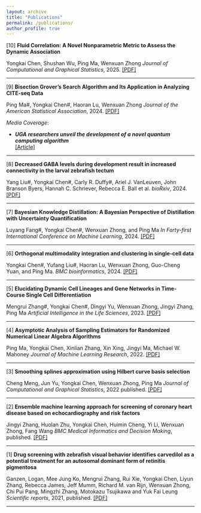 ```yaml
---
layout: archive
title: "Publications"
permalink: /publications/
author_profile: true
---
```

[10] **Fluid Correlation: A Novel Nonparametric Metric to Assess the Dynamic Association**
  
Yongkai Chen, Shushan Wu, Ping Ma, Wenxuan Zhong
*Journal of Computational and Graphical Statistics*, 2025. [[PDF]](https://www.tandfonline.com/doi/full/10.1080/10618600.2024.2444373)

---

[9] **Bisection Grover’s Search Algorithm and Its Application in Analyzing CITE-seq Data**
  
 Ping Ma#, Yongkai Chen#, Haoran Lu, Wenxuan Zhong
 *Journal of the American Statistical Association*, 2024. [[PDF]](https://www.tandfonline.com/doi/full/10.1080/01621459.2024.2404259)

   *Media Coverage*:  
   * ***UGA researchers unveil the development of a novel quantum computing algorithm***  
     [[Article]](https://franklin.uga.edu/news/stories/2024/uga-researchers-unveil-development-novel-quantum-computing-algorithm)

---

[8] **Decreased GABA levels during development result in increased connectivity in the larval zebrafish tectum**
  
Yang Liu#, Yongkai Chen#, Carly R. Duffy#, Ariel J. VanLeuven, John Branson Byers, Hannah C. Schriever, Rebecca E. Ball et al.
*bioRxiv*, 2024.[[PDF]](https://www.biorxiv.org/content/10.1101/2024.09.11.612511v1.abstract)

---

[7] **Bayesian Knowledge Distillation: A Bayesian Perspective of Distillation with Uncertainty Quantification**

Luyang Fang#, Yongkai Chen#, Wenxuan Zhong, and Ping Ma
*In Forty-first International Conference on Machine Learning*, 2024. [[PDF]](https://openreview.net/forum?id=knZ4NYzGUd)

---

[6] **Orthogonal multimodality integration and clustering in single-cell data**

 Yongkai Chen#, Yufang Liu#, Haoran Lu, Wenxuan Zhong, Guo-Cheng Yuan, and Ping Ma.
 *BMC bioinformatics*, 2024. [[PDF]](https://link.springer.com/article/10.1186/s12859-024-05773-y)

---

[5] **Elucidating Dynamic Cell Lineages and Gene Networks in Time-Course Single Cell Differentiation**

Mengrui Zhang#, Yongkai Chen#, Dingyi Yu, Wenxuan Zhong, Jingyi Zhang, Ping Ma
*Artificial Intelligence in the Life Sciences*, 2023. [[PDF]](https://www.sciencedirect.com/science/article/pii/S2667318523000120)

---
[4] **Asymptotic Analysis of Sampling Estimators for Randomized Numerical Linear Algebra Algorithms**

Ping Ma, Yongkai Chen, Xinlian Zhang, Xin Xing, Jingyi Ma, Michael W. Mahoney
*Journal of Machine Learning Research*, 2022. [[PDF]](https://jmlr.org/papers/v23/20-219.html)

---
[3] **Smoothing splines approximation using Hilbert curve basis selection**

Cheng Meng, Jun Yu, Yongkai Chen, Wenxuan Zhong, Ping Ma
*Journal of Computational and Graphical Statistics*, 2022 published. [[PDF]](https://www.tandfonline.com/doi/full/10.1080/10618600.2021.2002161)

---
[2] **Ensemble machine learning approach for screening of coronary heart disease based on echocardiography and risk factors**

Jingyi Zhang, Huolan Zhu, Yongkai Chen, Huimin Cheng, Yi Li, Wenxuan Zhong, Fang Wang
*BMC Medical Informatics and Decision Making*, published. [[PDF]](https://bmcmedinformdecismak.biomedcentral.com/articles/10.1186/s12911-021-01535-5)

---
[1] **Drug screening with zebrafish visual behavior identifies carvedilol as a potential treatment for an autosomal dominant form of retinitis pigmentosa**

Ganzen, Logan, Mee Jung Ko, Mengrui Zhang, Rui Xie, Yongkai Chen, Liyun Zhang, Rebecca James, Jeff Mumm, Richard M. van Rijn, Wenxuan Zhong, Chi Pui Pang, Mingzhi Zhang, Motokazu Tsujikawa and Yuk Fai Leung
*Scientific reports*, 2021, published.  [[PDF]](https://www.nature.com/articles/s41598-021-89482-z)

---


